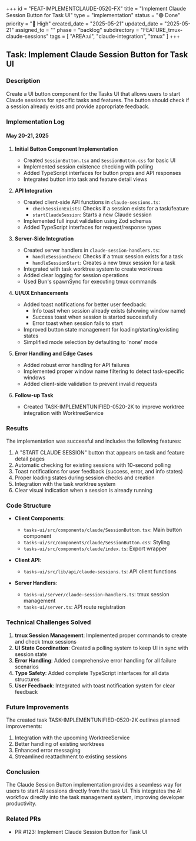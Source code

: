 +++
id = "FEAT-IMPLEMENTCLAUDE-0520-FX"
title = "Implement Claude Session Button for Task UI"
type = "implementation"
status = "🟢 Done"
priority = "🔼 High"
created_date = "2025-05-21"
updated_date = "2025-05-21"
assigned_to = ""
phase = "backlog"
subdirectory = "FEATURE_tmux-claude-sessions"
tags = [ "AREA:ui", "claude-integration", "tmux" ]
+++

## Task: Implement Claude Session Button for Task UI

### Description
Create a UI button component for the Tasks UI that allows users to start Claude sessions for specific tasks and features. The button should check if a session already exists and provide appropriate feedback.

### Implementation Log

#### May 20-21, 2025

1. **Initial Button Component Implementation**
   - Created `SessionButton.tsx` and `SessionButton.css` for basic UI
   - Implemented session existence checking with polling
   - Added TypeScript interfaces for button props and API responses
   - Integrated button into task and feature detail views

2. **API Integration**
   - Created client-side API functions in `claude-sessions.ts`:
     - `checkSessionExists`: Checks if a session exists for a task/feature
     - `startClaudeSession`: Starts a new Claude session
   - Implemented full input validation using Zod schemas
   - Added TypeScript interfaces for request/response types

3. **Server-Side Integration**
   - Created server handlers in `claude-session-handlers.ts`:
     - `handleSessionCheck`: Checks if a tmux session exists for a task
     - `handleSessionStart`: Creates a new tmux session for a task
   - Integrated with task worktree system to create worktrees
   - Added clear logging for session operations
   - Used Bun's spawnSync for executing tmux commands

4. **UI/UX Enhancements**
   - Added toast notifications for better user feedback:
     - Info toast when session already exists (showing window name)
     - Success toast when session is started successfully
     - Error toast when session fails to start
   - Improved button state management for loading/starting/existing states
   - Simplified mode selection by defaulting to 'none' mode

5. **Error Handling and Edge Cases**
   - Added robust error handling for API failures
   - Implemented proper window name filtering to detect task-specific windows
   - Added client-side validation to prevent invalid requests

6. **Follow-up Task**
   - Created TASK-IMPLEMENTUNIFIED-0520-2K to improve worktree integration with WorktreeService

### Results
The implementation was successful and includes the following features:

1. A "START CLAUDE SESSION" button that appears on task and feature detail pages
2. Automatic checking for existing sessions with 10-second polling
3. Toast notifications for user feedback (success, error, and info states)
4. Proper loading states during session checks and creation
5. Integration with the task worktree system
6. Clear visual indication when a session is already running

### Code Structure
- **Client Components**:
  - `tasks-ui/src/components/claude/SessionButton.tsx`: Main button component
  - `tasks-ui/src/components/claude/SessionButton.css`: Styling
  - `tasks-ui/src/components/claude/index.ts`: Export wrapper

- **Client API**:
  - `tasks-ui/src/lib/api/claude-sessions.ts`: API client functions

- **Server Handlers**:
  - `tasks-ui/server/claude-session-handlers.ts`: tmux session management
  - `tasks-ui/server.ts`: API route registration

### Technical Challenges Solved
1. **tmux Session Management**: Implemented proper commands to create and check tmux sessions
2. **UI State Coordination**: Created a polling system to keep UI in sync with session state
3. **Error Handling**: Added comprehensive error handling for all failure scenarios
4. **Type Safety**: Added complete TypeScript interfaces for all data structures
5. **User Feedback**: Integrated with toast notification system for clear feedback

### Future Improvements
The created task TASK-IMPLEMENTUNIFIED-0520-2K outlines planned improvements:
1. Integration with the upcoming WorktreeService
2. Better handling of existing worktrees
3. Enhanced error messaging
4. Streamlined reattachment to existing sessions

### Conclusion
The Claude Session Button implementation provides a seamless way for users to start AI sessions directly from the task UI. This integrates the AI workflow directly into the task management system, improving developer productivity.

### Related PRs
- PR #123: Implement Claude Session Button for Task UI
